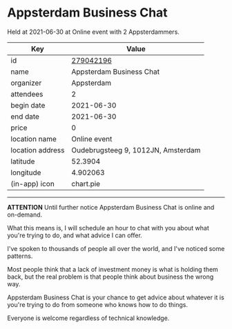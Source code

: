 # Appsterdam Business Chat
Held at 2021-06-30 at Online event with 2 Appsterdammers.
        
|Key|Value
|---|---|
|id|[279042196](https://www.meetup.com/appsterdam/events/279042196/)|
|name|Appsterdam Business Chat|
|organizer|Appsterdam|
|attendees|2|
|begin date|2021-06-30|
|end date|2021-06-30|
|price|0|
|location name|Online event|
|location address|Oudebrugsteeg 9, 1012JN, Amsterdam|
|latitude|52.3904|
|longitude|4.902063|
|(in-app) icon|chart.pie|

---

**ATTENTION** Until further notice Appsterdam Business Chat is online and on-demand.

What this means is, I will schedule an hour to chat with you about what you're trying to do, and what advice I can offer.

I've spoken to thousands of people all over the world, and I've noticed some patterns.

Most people think that a lack of investment money is what is holding them back, but the real problem is that people think about business the wrong way.

Appsterdam Business Chat is your chance to get advice about whatever it is you're trying to do from someone who knows how to do things.

Everyone is welcome regardless of technical knowledge.


